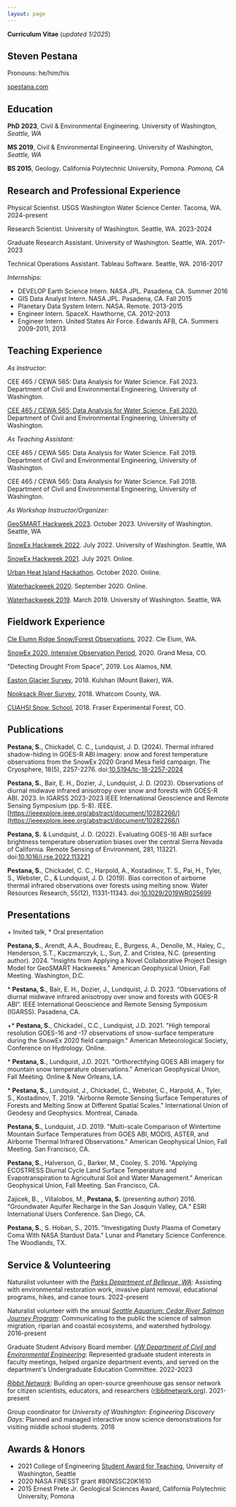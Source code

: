 ```yaml
---
layout: page
---
```


**Curriculum Vitae** (*updated 1/2025*)

## Steven Pestana

Pronouns: he/him/his

[spestana.com](https://spestana.com/)


## Education

**PhD 2023**, Civil & Environmental Engineering. University of Washington, *Seattle, WA*

**MS 2019**, Civil & Environmental Engineering. University of Washington, *Seattle, WA*

**BS 2015**, Geology. California Polytechnic University, Pomona. *Pomona, CA*


## Research and Professional Experience

Physical Scientist. USGS Washington Water Science Center. Tacoma, WA. 2024-present

Research Scientist. University of Washington. Seattle, WA. 2023-2024

Graduate Research Assistant. University of Washington. Seattle, WA. 2017-2023

Technical Operations Assistant. Tableau Software. Seattle, WA. 2016-2017

*Internships:* 
- DEVELOP Earth Science Intern. NASA JPL. Pasadena, CA. Summer 2016
- GIS Data Analyst Intern. NASA JPL. Pasadena, CA.  Fall 2015
- Planetary Data System Intern. NASA. Remote. 2013-2015
- Engineer Intern. SpaceX. Hawthorne, CA. 2012-2013
- Engineer Intern. United States Air Force. Edwards AFB, CA. Summers 2009-2011, 2013

## Teaching Experience

*As Instructor:* 

CEE 465 / CEWA 565: Data Analysis for Water Science. Fall 2023. Department of Civil and Environmental Engineering, University of Washington.

[CEE 465 / CEWA 565: Data Analysis for Water Science. Fall 2020.](https://spestana.github.io/2021/01/data-analysis-class-2020/) Department of Civil and Environmental Engineering, University of Washington.

*As Teaching Assistant:* 

CEE 465 / CEWA 565: Data Analysis for Water Science. Fall 2019. Department of Civil and Environmental Engineering, University of Washington.

CEE 465 / CEWA 565: Data Analysis for Water Science. Fall 2018. Department of Civil and Environmental Engineering, University of Washington.

*As Workshop Instructor/Organizer:*

[GeoSMART Hackweek 2023](https://geosmart.hackweek.io/). October 2023. University of Washington. Seattle, WA

[SnowEx Hackweek 2022](https://github.com/snowex-hackweek/model-eval). July 2022. University of Washington. Seattle, WA

[SnowEx Hackweek 2021](https://spestana.github.io/2021/07/snowex-hackweek-2021/). July 2021. Online.

[Urban Heat Island Hackathon](https://earthhacksorg.medium.com/event-spotlight-urban-heat-island-hackathon-4d69b311af31). October 2020. Online.

[Waterhackweek 2020](https://spestana.github.io/2020/09/waterhackweek-2020/). September 2020. Online.

[Waterhackweek 2019](https://spestana.github.io/2019/03/waterhackweek-2019/). March 2019. University of Washington. Seattle, WA

## Fieldwork Experience

[Cle Elumn Ridge Snow/Forest Observations](https://www.ce.washington.edu/news/article/2023-08-07/balancing-fire-and-ice), 2022. Cle Elum, WA.

[SnowEx 2020, Intensive Observation Period](https://spestana.github.io/2020/02/snowex-2020/), 2020. Grand Mesa, CO.

"Detecting Drought From Space", 2019. Los Alamos, NM.

[Easton Glacier Survey](https://spestana.github.io/2018/11/sfm-easton-glacier/), 2018. Kulshan (Mount Baker), WA.

[Nooksack River Survey](https://spestana.github.io/2018/06/sfm-river-channel/), 2018. Whatcom County, WA.

[CUAHSI Snow, School](https://spestana.github.io/2018/01/snow-school/), 2018. Fraser Experimental Forest, CO.

## Publications

**Pestana, S.**, Chickadel, C. C., Lundquist, J. D. (2024). Thermal infrared shadow-hiding in GOES-R ABI imagery: snow and forest temperature observations from the SnowEx 2020 Grand Mesa field campaign. The Cryosphere, 18(5), 2257-2276. doi:[10.5194/tc-18-2257-2024](https://doi.org/10.5194/tc-18-2257-2024)

**Pestana, S.**, Bair, E. H., Dozier, J., Lundquist, J. D. (2023). Observations of diurnal midwave infrared anisotropy over snow and forests with GOES-R ABI. 2023. In IGARSS 2023-2023 IEEE International Geoscience and Remote Sensing Symposium (pp. 5-8). IEEE. [https://ieeexplore.ieee.org/abstract/document/10282266/](https://ieeexplore.ieee.org/abstract/document/10282266/)

**Pestana, S.** & Lundquist, J. D. (2022). Evaluating GOES-16 ABI surface brightness temperature observation biases over the central Sierra Nevada of California. Remote Sensing of Environment, 281, 113221. doi:[10.1016/j.rse.2022.113221](https://doi.org/10.1016/j.rse.2022.113221)

**Pestana, S.**, Chickadel, C. C., Harpold, A., Kostadinov, T. S., Pai, H., Tyler, S., Webster, C., & Lundquist, J. D. (2019). Bias correction of airborne thermal infrared observations over forests using melting snow. Water Resources Research, 55(12), 11331-11343. doi:[10.1029/2019WR025699](https://doi.org/10.1029/2019WR025699)

## Presentations
\+ Invited talk, * Oral presentation

**Pestana, S.**, Arendt, A.A., Boudreau, E., Burgess, A., Denolle, M., Haley, C., Henderson, S.T., Kaczmarczyk, L., Sun, Z. and Cristea, N.C. (presenting author). 2024. "Insights from Applying a Novel Collaborative Project Design Model for GeoSMART Hackweeks." American Geophysical Union, Fall Meeting. Washington, D.C.

\* **Pestana, S.**, Bair, E. H., Dozier, J., Lundquist, J. D. 2023. “Observations of diurnal midwave infrared anisotropy over snow and forests with GOES-R ABI”. IEEE International Geoscience and Remote Sensing Symposium (IGARSS). Pasadena, CA.

+* **Pestana, S.**, Chickadel., C.C., Lundquist, J.D. 2021. "High temporal resolution GOES-16 and -17 observations of snow-surface temperature during the SnowEx 2020 field campaign." American Meteorological Society, Conference on Hydrology. Online.

\* **Pestana, S.**, Lundquist, J.D. 2021. "Orthorectifying GOES ABI imagery for mountain snow temperature observations." American Geophysical Union, Fall Meeting. Online & New Orleans, LA.

\* **Pestana, S.**, Lundquist, J., Chickadel, C., Webster, C., Harpold, A., Tyler, S., Kostadinov, T. 2019. "Airborne Remote Sensing Surface Temperatures of Forests and Melting Snow at Different Spatial Scales." International Union of Geodesy and Geophysics. Montreal, Canada.

**Pestana, S.**, Lundquist, J.D. 2019. "Multi-scale Comparison of Wintertime Mountain Surface Temperatures from GOES ABI, MODIS, ASTER, and Airborne Thermal Infrared Observations." American Geophysical Union, Fall Meeting. San Francisco, CA.

**Pestana, S.**, Halverson, G., Barker, M., Cooley, S. 2016. "Applying ECOSTRESS Diurnal Cycle Land Surface Temperature and Evapotranspiration to Agricultural Soil and Water Management." American Geophysical Union, Fall Meeting. San Francisco, CA.

Zajicek, B., , Villalobos, M., **Pestana, S.** (presenting author) 2016.  "Groundwater Aquifer Recharge in the San Joaquin Valley, CA." ESRI International Users Conference. San Diego, CA.

**Pestana, S.**, S. Hoban, S., 2015. "Investigating Dusty Plasma of Cometary Coma With NASA Stardust Data." Lunar and Planetary Science Conference. The Woodlands, TX.

## Service & Volunteering

Naturalist volunteer with the *[Parks Department of Bellevue, WA](https://bellevuewa.gov/city-government/departments/parks/nature-and-environment/visitor-centers-environmental-programs/environmental-stewardship-volunteer-opportunities/master-naturalist)*: Assisting with environmental restoration work, invasive plant removal, educational programs, hikes, and canoe tours. 2022-present

Naturalist volunteer with the annual *[Seattle Aquarium: Cedar River Salmon Journey Program](https://www.seattleaquarium.org/salmon-journey)*: Communicating to the public the science of salmon migration, riparian and coastal ecosystems, and watershed hydrology. 2016-present

Graduate Student Advisory Board member. *[UW Department of Civil and Environmental Engineering](https://www.ce.washington.edu/current/student-advisory-board#GSAB)*: Represented graduate student interests in faculty meetings, helped organize department events, and served on the department's Undergraduate Education Committee. 2022-2023

*[Ribbit Network](https://www.ribbitnetwork.org/)*: Building an open-source greenhouse gas sensor network for citizen scientists, educators, and researchers ([ribbitnetwork.org](https://www.ribbitnetwork.org/)). 2021-present

Group coordinator for *University of Washington: Engineering Discovery Days*: Planned and managed interactive snow science demonstrations for visiting middle school students. 2018

## Awards & Honors

- 2021 College of Engineering [Student Award for Teaching](https://spestana.github.io/2021/01/data-analysis-class-2020/), University of Washington, Seattle
- 2020 NASA FINESST grant #80NSSC20K1610
- 2015 Ernest Prete Jr. Geological Sciences Award, California Polytechnic University, Pomona
